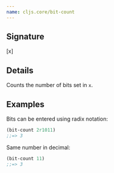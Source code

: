 ```yaml
---
name: cljs.core/bit-count
---
```


## Signature
[x]


## Details

Counts the number of bits set in `x`.


## Examples

Bits can be entered using radix notation:

```clj
(bit-count 2r1011)
;;=> 3
```

Same number in decimal:

```clj
(bit-count 11)
;;=> 3
```
